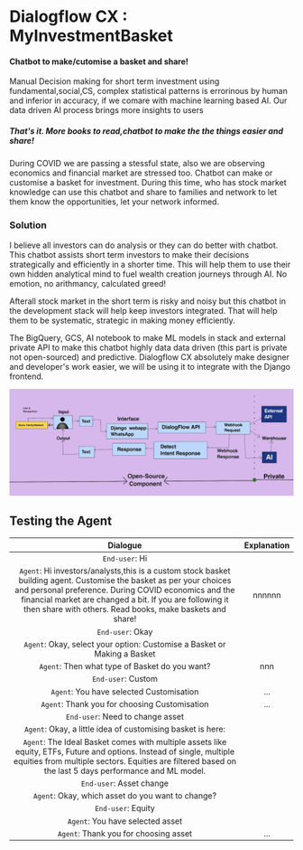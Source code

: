 # Dialogflow CX : MyInvestmentBasket
#### Chatbot to make/cutomise a basket and share!
Manual Decision making for short term investment using fundamental,social,CS, complex statistical patterns is errorinous by human and inferior in accuracy, if we comare with machine learning based AI. Our data driven AI process brings more insights to users

##### That's it. More books to read,chatbot to make the the things easier and share!
During COVID we are passing a stessful state, also we are observing economics and financial market are stressed too. 
Chatbot can make or customise a basket for investment. During this time, who has stock market knowledge can use this chatbot and share to families and network to let them know the opportunities, let your network informed.

### Solution
I believe all investors can do analysis or they can do better with chatbot. This chatbot assists short term investors to make their decisions strategically and efficiently in a shorter time. This will help them to use their own hidden analytical mind to fuel wealth creation journeys through AI. No emotion, no arithmancy, calculated greed! 

Afterall stock market in the short term is risky and noisy but this chatbot in the development stack will help keep investors integrated. That will help them to be systematic, strategic in making money efficiently. 

The BigQuery, GCS, AI notebook to make ML models in stack and external private API to make this chatbot highly data data driven (this part is private not open-sourced) and predictive. Dialogflow CX absolutely make designer and developer's work easier, we will be using it to integrate with the Django frontend. 

![Process of input and Output](https://github.com/parthasen/DialogflowCX/blob/main/D24907D7-D2F5-4F87-9D9C-A76E1336F3A2.jpeg)



## Testing the Agent
|                           Dialogue                                        |                                    Explanation                                | 
| :-----------------------------------------------------------------------: | :----------------------------------------------------------------------------:| 
|`End-user`: Hi 
|`Agent`: Hi investors/analysts,this is a custom stock basket building agent. Customise the basket as per your choices and personal preference. During COVID economics and the financial market are changed a bit. If you are following it then share with others. Read books, make baskets and share!| nnnnnn|
|`End-user`: Okay
|`Agent`: Okay, select your option: Customise a Basket or Making a Basket
| `Agent`: Then what type of Basket do you want? | nnn|
|`End-user`: Custom 
|`Agent`: You have selected Customisation|...|
|`Agent`: Thank you for choosing Customisation |...|
|`End-user`: Need to change asset
|`Agent`: Okay, a little idea of customising basket is here:
|`Agent`: The Ideal Basket comes with multiple assets like equity, ETFs, Future and options. Instead of single, multiple equities from multiple sectors. Equities are filtered based on the last 5 days performance and ML model.
|`End-user`: Asset change
|`Agent`: Okay, which asset do you want to change?
|`End-user`: Equity
|`Agent`: You have selected asset 
|`Agent`: Thank you for choosing asset| ...| 

